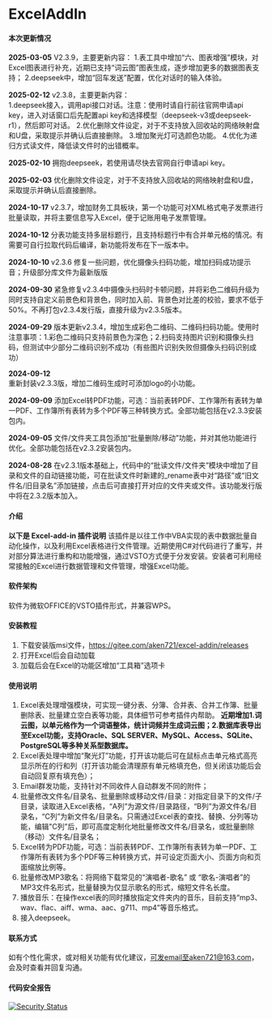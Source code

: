 # ExcelAddIn

#### 本次更新情况

**2025-03-05**
V2.3.9，主要更新内容：
1.表工具中增加“六、图表增强”模块，对Excel图表进行补充，近期已支持“词云图”图表生成，逐步增加更多的数据图表支持；
2.deepseek中，增加“回车发送”配置，优化对话时的输入体验。

**2025-02-12**
v2.3.8，主要更新内容：     
1.deepseek接入，调用api接口对话。注意：使用时请自行前往官网申请api key，进入对话窗口后先配置api key和选择模型（deepseek-v3或deepseek-r1），然后即可对话。
2.优化删除文件设定，对于不支持放入回收站的网络映射盘和U盘，采取提示并确认后直接删除。
3.增加聚光灯可选颜色功能。
4.优化为递归方式读文件，降低读文件时的出错概率。

**2025-02-10** 
拥抱deepseek，若使用请尽快去官网自行申请api key。

**2025-02-03** 
优化删除文件设定，对于不支持放入回收站的网络映射盘和U盘，采取提示并确认后直接删除。

**2024-10-17** 
v2.3.7，增加财务工具板块，第一个功能可对XML格式电子发票进行批量读取，并将主要信息写入Excel，便于记账用电子发票管理。

**2024-10-12** 
分表功能支持多层标题行，且支持标题行中有合并单元格的情况。有需要可自行拉取代码后编译，新功能将发布在下一版本中。

**2024-10-10** 
v2.3.6 修复一些问题，优化摄像头扫码功能，增加扫码成功提示音；升级部分库文件为最新版版

**2024-09-30** 
紧急修复v2.3.4中摄像头扫码时卡顿问题，并将彩色二维码升级为同时支持自定义前景色和背景色，同时加入前、背景色对比差的校验，要求不低于50%。不再打包v2.3.4发行版，直接升级为v2.3.5版本。

**2024-09-29** 
版本更新v2.3.4，增加生成彩色二维码、二维码扫码功能。使用时注意事项：1.彩色二维码只支持前景色为深色；2.扫码支持图片识别和摄像头扫码，但测试中少部分二维码识别不成功（有些图片识别失败但摄像头扫码识别成功）

**2024-09-12**  
重新封装v2.3.3版，增加二维码生成时可添加logo的小功能。

**2024-09-09** 
添加Excel转PDF功能，可选：当前表转PDF、工作簿所有表转为单一PDF、工作簿所有表转为多个PDF等三种转换方式。全部功能包括在v2.3.3安装包内。

 **2024-09-05** 
文件/文件夹工具包添加“批量删除/移动”功能，并对其他功能进行优化。全部功能包括在v2.3.2安装包内。

 **2024-08-28** 
在v2.3.1版本基础上，代码中的“批读文件/文件夹”模块中增加了目录和文件的自动链接功能，可在批读文件时新建的_rename表中对“路径”或“旧文件名/旧目录名”添加链接，点击后可直接打开对应的文件夹或文件。该功能发行版中将在2.3.2版本加入。



#### 介绍
**以下是 Excel-add-in 插件说明**
该插件是以往工作中VBA实现的表中数据批量自动化操作，以及利用Excel表格进行文件管理。近期使用C#对代码进行了重写，并对部分算法进行重构和功能增强，通过VSTO方式便于分发安装。安装者可利用经常接触的Excel进行数据管理和文件管理，增强Excel功能。

#### 软件架构
软件为微软OFFICE的VSTO插件形式，并兼容WPS。


#### 安装教程

1.  下载安装版msi文件，https://gitee.com/aken721/excel-addin/releases
2.  打开Excel后会自动加载
3.  加载后会在Excel的功能区增加“工具箱”选项卡

#### 使用说明

1.  Excel表处理增强模块，可实现一键分表、分簿、合并表、合并工作簿、批量删除表、批量建立空白表等功能，具体细节可参考插件内帮助。 **近期增加1.词云图，以单元格作为一个词语整体，统计词频并生成词云图；2.数据库表导出至Excel功能，支持Oracle、SQL SERVER、MySQL、Access、SQLite、PostgreSQL等多种关系型数据库。** 
2.  Excel表处理中增加“聚光灯”功能，打开该功能后可在鼠标点击单元格式高亮显示所在的行和列（打开该功能会清理原有单元格填充色，但关闭该功能后会自动回复原有填充色）；
3.  Email群发功能，支持针对不同收件人自动群发不同的附件；
4.  批量修改文件名/目录名、批量删除或移动文件/目录：对指定目录下的文件/子目录，读取进入Excel表格，“A列”为源文件/目录路径，“B列”为源文件名/目录名，“C列”为新文件名/目录名。只需通过Excel表的查找、替换、分列等功能，编辑"C列”后，即可高度定制化地批量修改文件名/目录名，或批量删除（移动）文件名/目录名；
5.  Excel转为PDF功能，可选：当前表转PDF、工作簿所有表转为单一PDF、工作簿所有表转为多个PDF等三种转换方式，并可设定页面大小、页面方向和页面缩放比例等。
6.  批量修改MP3歌名：将网络下载常见的“演唱者-歌名” 或 “歌名-演唱者”的MP3文件名形式，批量替换为仅显示歌名的形式，缩短文件名长度。
7.  播放音乐：在操作excel表的同时播放指定文件夹内的音乐，目前支持“mp3、wav、flac、aiff、wma、aac、g711、mp4”等音乐格式。
8.  接入deepseek。

#### 联系方式
如有个性化需求，或对相关功能有优化建议，可发email至aken721@163.com，会及时查看并回复沟通。




#### 代码安全报告

[![Security Status](https://www.murphysec.com/platform3/v31/badge/1684046904480055296.svg)](https://www.murphysec.com/console/report/1684046904182259712/1684046904480055296)
